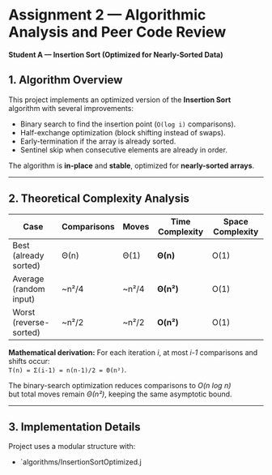 # Assignment 2 — Algorithmic Analysis and Peer Code Review  
**Student A — Insertion Sort (Optimized for Nearly-Sorted Data)**

## 1. Algorithm Overview
This project implements an optimized version of the **Insertion Sort** algorithm with several improvements:
- Binary search to find the insertion point (`O(log i)` comparisons).
- Half-exchange optimization (block shifting instead of swaps).
- Early-termination if the array is already sorted.
- Sentinel skip when consecutive elements are already in order.

The algorithm is **in-place** and **stable**, optimized for **nearly-sorted arrays**.

---

## 2. Theoretical Complexity Analysis
| Case | Comparisons | Moves | Time Complexity | Space Complexity |
|------|--------------|-------|----------------|------------------|
| Best (already sorted) | Θ(n) | Θ(1) | **Θ(n)** | O(1) |
| Average (random input) | ~n²/4 | ~n²/4 | **Θ(n²)** | O(1) |
| Worst (reverse-sorted) | ~n²/2 | ~n²/2 | **O(n²)** | O(1) |

**Mathematical derivation:**
For each iteration *i*, at most *i-1* comparisons and shifts occur:  
`T(n) = Σ(i-1) = n(n-1)/2 = Θ(n²)`.

The binary-search optimization reduces comparisons to *O(n log n)*  
but total moves remain *Θ(n²)*, keeping the same asymptotic bound.

---

## 3. Implementation Details
Project uses a modular structure with:
- `algorithms/InsertionSortOptimized.j
